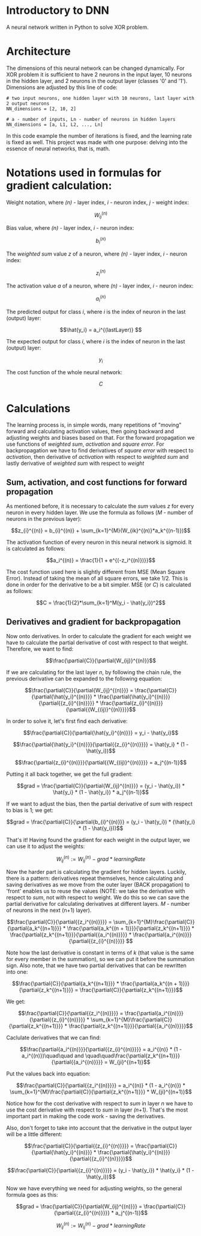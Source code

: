 # Introductory to DNN
A neural network written in Python to solve XOR problem.

# Architecture
The dimensions of this neural network can be changed dynamically. For XOR problem it is sufficient to have 2 neurons in the input layer, 10 neurons in the hidden layer, and 2 neurons in the output layer (classes '0' and '1'). Dimensions are adjusted by this line of code:
```
# two input neurons, one hidden layer with 10 neurons, last layer with 2 output neurons
NN_dimensions = [2, 10, 2]

# a - number of inputs, Ln - number of neurons in hidden layers
NN_dimensions = [a, L1, L2, ..., Ln]
```

In this code example the number of iterations is fixed, and the learning rate is fixed as well. This project was made with one purpose: delving into the essence of neural networks, that is, math.
# Notations used in formulas for gradient calculation:

Weight notation, where _(n)_ - layer index, _i_ - neuron index, _j_ - weight index:
```math
W_{ij}^{(n)}
```
Bias value, where _(n)_ - layer index, _i_ - neuron index:
```math
b_{i}^{(n)}
```
The _weighted sum_ value _z_ of a neuron, where _(n)_ - layer index, _i_ - neuron index:
```math
z_{i}^{(n)}
```
The activation value _a_ of a neuron, where _(n)_ - layer index, _i_ - neuron index:
```math
a_{i}^{(n)}
```
The predicted output for class _i_, where _i_ is the index of neuron in the last (output) layer:
```math
\hat{y_i} = a_i^{(lastLayer)} 
```
The expected output for class _i_, where _i_ is the index of neuron in the last (output) layer:
```math
y_i
```
The cost function of the whole neural network:
```math
C
```
# Calculations
The learning process is, in simple words, many repetitions of "moving" forward and calculating activation values, then going backward and adjusting weights and biases based on that. For the forward propagation we use functions of _weighted sum_, _activation_ and _square error_. For backpropagation we have to find derivatives of _square error_ with respect to _activation_, then derivative of _activation_ with respect to _weighted sum_ and lastly derivative of _weighted sum_ with respect to _weight_
## Sum, activation, and cost functions for forward propagation
As mentioned before, it is necessary to calculate the _sum_ values _z_ for every neuron in every hidden layer.
We use the formula as follows (_M_ - number of neurons in the previous layer):
```math
z_{i}^{(n)} = b_{i}^{(n)} + \sum_{k=1}^{M}(W_{ik}^{(n)}*a_k^{(n-1)})
```

The activation function of every neuron in this neural network is sigmoid.
It is calculated as follows:
```math
a_i^{(n)} = \frac{1}{1 + e^{(-z_i^{(n)})}}
```

The cost function used here is slightly different from MSE (Mean Square Error). Instead of taking the mean of all square errors, we take 1/2. This is done in order for the derivative to be a bit simpler.
MSE (or _C_) is calculated as follows:
```math
C = \frac{1}{2}*\sum_{k=1}^M(y_i - \hat{y_i})^2
```
## Derivatives and gradient for backpropagation
Now onto derivatives. In order to calculate the gradient for each weight we have to calculate the partial derivative of cost with respect to that weight. Therefore, we want to find:
```math
\frac{\partial{C}}{\partial{W_{ij}}^{(n)}}
```
If we are calculating for the last layer _n_, by following the chain rule, the previous derivative can be expanded to the following equation:
```math
\frac{\partial{C}}{\partial{W_{ij}^{(n)}}} = \frac{\partial{C}}{\partial{\hat{y_i}^{(n)}}} * \frac{\partial{\hat{y_i}^{(n)}}}{\partial{{z_{i}^{(n)}}}}  * \frac{\partial{z_{i}^{(n)}}}{\partial{{W_{(ij)}^{(n)}}}}
```
In order to solve it, let's first find each derivative:
```math
\frac{\partial{C}}{\partial{\hat{y_i}^{(n)}}} = y_i - \hat{y_i}
```
```math
\frac{\partial{\hat{y_i}^{(n)}}}{\partial{{z_{i}^{(n)}}}} = \hat{y_i} * (1 - \hat{y_i})
```
```math
\frac{\partial{z_{i}^{(n)}}}{\partial{{W_{(ij)}^{(n)}}}} = a_j^{(n-1)}
```
Putting it all back together, we get the full gradient:
```math
grad = \frac{\partial{C}}{\partial{W_{ij}^{(n)}}} = (y_i - \hat{y_i}) * \hat{y_i} * (1 - \hat{y_i}) * a_j^{(n-1)}
```
If we want to adjust the bias, then the partial derivative of _sum_ with respect to bias is 1; we get:
```math
grad = \frac{\partial{C}}{\partial{b_{i}^{(n)}}} = (y_i - \hat{y_i}) * (\hat{y_i} * (1 - \hat{y_i}))
```
That's it! Having found the gradient for each weight in the output layer, we can use it to adjust the weights:
```math
W_{ij}^{(n)} := W_{ij}^{(n)} - grad * learningRate
```
Now the harder part is calculating the gradient for hidden layers. Luckily, there is a pattern: derivatives repeat themselves, hence calculating and saving derivatives as we move from the outer layer (BACK propagation) to 'front' enables us to reuse the values (NOTE: we take the derivative with respect to _sum_, not with respect to weight. We do this so we can save the partial derivative for calculating derivatives at different layers. _M_ - number of neurons in the next (n+1) layer).
```math
\frac{\partial{C}}{\partial{{z_i^{(n)}}}} = \sum_{k=1}^{M}\frac{\partial{C}}{\partial{a_k^{(n+1)}}} * \frac{\partial{a_k^{(n + 1)}}}{\partial{z_k^{(n+1)}}} * \frac{\partial{z_k^{(n+1)}}}{\partial{{a_i^{(n)}}}} * \frac{\partial{a_i^{(n)}}}{\partial{{z_{i}^{(n)}}}} 
```
Note how the last derivative is constant in terms of _k_ (that value is the same for every member in the summation), so we can put it before the summation sign. Also note, that we have two partial derivatives that can be rewritten into one:
```math
\frac{\partial{C}}{\partial{a_k^{(n+1)}}} * \frac{\partial{a_k^{(n + 1)}}}{\partial{z_k^{(n+1)}}} = \frac{\partial{C}}{\partial{z_k^{(n+1)}}}
```
We get:
```math
\frac{\partial{C}}{\partial{{z_i^{(n)}}}} = \frac{\partial{a_i^{(n)}}}{\partial{{z_{i}^{(n)}}}} * \sum_{k=1}^{M}\frac{\partial{C}}{\partial{z_k^{(n+1)}}} * \frac{\partial{z_k^{(n+1)}}}{\partial{{a_i^{(n)}}}}
```
Caclulate derivatives that we can find:
```math
\frac{\partial{a_i^{(n)}}}{\partial{{z_{i}^{(n)}}}} = a_i^{(n)} * (1 - a_i^{(n)})\quad\quad and \quad\quad\frac{\partial{z_k^{(n+1)}}}{\partial{{a_i^{(n)}}}} = W_{ji}^{(n+1)}
```
Put the values back into equation:
```math
\frac{\partial{C}}{\partial{{z_i^{(n)}}}} = a_i^{(n)} * (1 - a_i^{(n)}) * \sum_{k=1}^{M}\frac{\partial{C}}{\partial{z_k^{(n+1)}}} * W_{ji}^{(n+1)}
```
Notice how for the cost derivative with respect to _sum_ in layer _n_ we have to use the cost derivative with respect to _sum_ in layer _(n+1)_. That's the most important part in making the code work - saving the derivatives. 

Also, don't forget to take into account that the derivative in the output layer will be a little different:
```math
\frac{\partial{C}}{\partial{{z_{i}^{(n)}}}} = \frac{\partial{C}}{\partial{\hat{y_i}^{(n)}}}  * \frac{\partial{\hat{y_i}^{(n)}}}{\partial{{z_{i}^{(n)}}}}
```
```math
\frac{\partial{C}}{\partial{{z_{i}^{(n)}}}} = (y_i - \hat{y_i}) * \hat{y_i} * (1 - \hat{y_i})
```
Now we have everything we need for adjusting weights, so the general formula goes as this:
```math
grad = \frac{\partial{C}}{\partial{W_{ij}^{(n)}}} = \frac{\partial{C}}{\partial{{z_{i}^{(n)}}}} * a_j^{(n-1)}
```
```math
W_{ij}^{(n)} := W_{ij}^{(n)} - grad * learningRate
```
